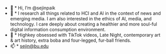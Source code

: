 - 👋 * Hi, I’m @sejinpaik
- 👀 * I research all things related to HCI and AI in the context of news and emerging media. I am also interested in the ethics of AI, media, and technology. I care deeply about creating a healthier and more soul-ful digital information consumption environment.
- 🌱 * Highkey obsessed with TikTok videos, Late Night, contemporary art & art history, extra boba and four-legged, fur-ball friends.
- 📫 * sejin@bu.edu

<!---
sejinpaik/sejinpaik is a ✨ special ✨ repository because its `README.md` (this file) appears on your GitHub profile.
You can click the Preview link to take a look at your changes.
--->
